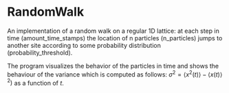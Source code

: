# RandomWalk

An implementation of a random walk on a regular 1D lattice: at each step in time (amount_time_stamps) the location of n particles (n_particles)
jumps to another site according to some probability distribution (probability_threshold).

The program visualizes the behavior of the particles in time and shows the behaviour of the variance which is computed as follows:
$\sigma^2= \langle x^2(t) \rangle - \langle x(t) \rangle^2 )$ as a function of $t$. 
